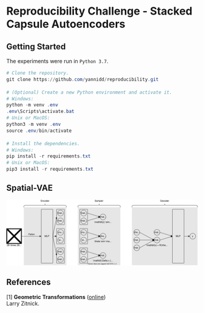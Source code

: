 # Reproducibility Challenge - Stacked Capsule Autoencoders

## Getting Started

The experiments were run in `Python 3.7`.

```powershell
# Clone the repository.
git clone https://github.com/yannidd/reproducibility.git

# (Optional) Create a new Python environment and activate it.
# Windows:
python -m venv .env
.env\Scripts\activate.bat
# Unix or MacOS:
python3 -m venv .env
source .env/bin/activate

# Install the dependencies.
# Windows:
pip install -r requirements.txt
# Unix or MacOS:
pip3 install -r requirements.txt
```

## Spatial-VAE

<p align="center">
    <img src=".res/svae.svg">
</p>

## References

[1] **Geometric Transformations** ([online](https://courses.cs.washington.edu/courses/csep576/11sp/pdf/Transformations.pdf))  
Larry Zitnick.
